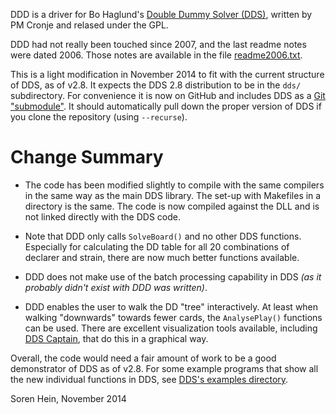 DDD is a driver for Bo Haglund's [Double Dummy Solver (DDS)](https://github.com/dds-bridge/dds/), written by PM Cronje and relased under the GPL.

DDD had not really been touched since 2007, and the last readme notes were dated 2006.  Those notes are available in the file [readme2006.txt](https://github.com/dds-bridge/ddd/blob/v1.1.0/readme2006.txt).

This is a light modification in November 2014 to fit with the current structure of DDS, as of v2.8.  It expects the DDS 2.8 distribution to be in the `dds/` subdirectory.  For convenience it is now on GitHub and includes DDS as a [Git "submodule"](http://git-scm.com/book/en/v2/Git-Tools-Submodules).  It should automatically pull down the proper version of DDS if you clone the repository (using `--recurse`).

Change Summary
==============

* The code has been modified slightly to compile with the same compilers in the same way as the main DDS library.  The set-up with Makefiles in a directory is the same.  The code is now compiled against the DLL and is not linked directly with the DDS code.

* Note that DDD only calls `SolveBoard()` and no other DDS functions.  Especially for calculating the DD table for all 20 combinations of declarer and strain, there are now much better functions available.

* DDD does not make use of the batch processing capability in DDS *(as it probably didn't exist with DDD was written)*.

* DDD enables the user to walk the DD "tree" interactively.  At least when walking "downwards" towards fewer cards, the
`AnalysePlay()` functions can be used.  There are excellent visualization tools available, including [DDS Captain](http://www.bridge-captain.com/downloadDD.html), that do this in a graphical way.

Overall, the code would need a fair amount of work to be a good demonstrator of DDS as of v2.8.  For some example programs that show all the new individual functions in DDS, see [DDS's examples directory](https://github.com/dds-bridge/dds/tree/v2.8.0/examples).

Soren Hein, November 2014
